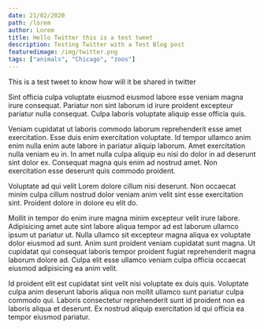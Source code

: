 ```yaml
---
date: 21/02/2020
path: /lorem
author: Lorem
title: Hello Twitter this is a test tweet
description: Testing Twitter with a Test Blog post
featuredimage: /img/twitter.png
tags: ["animals", "Chicago", "zoos"]
---
```


This is a test tweet to know how will it be shared in twitter

Sint officia culpa voluptate eiusmod eiusmod labore esse veniam magna irure consequat. Pariatur non sint laborum id irure proident excepteur pariatur nulla consequat. Culpa laboris voluptate aliquip esse officia quis.

Veniam cupidatat ut laboris commodo laborum reprehenderit esse amet exercitation. Esse duis enim exercitation voluptate. Id tempor ullamco anim enim nulla enim aute labore in pariatur aliquip laborum. Amet exercitation nulla veniam eu in. In amet nulla culpa aliquip eu nisi do dolor in ad deserunt sint dolor ex. Consequat magna quis enim ad nostrud amet. Non exercitation esse deserunt quis commodo proident.

Voluptate ad qui velit Lorem dolore cillum nisi deserunt. Non occaecat minim culpa cillum nostrud dolor veniam anim velit sint esse exercitation sint. Proident dolore in dolore eu elit do.

Mollit in tempor do enim irure magna minim excepteur velit irure labore. Adipisicing amet aute sint labore aliqua tempor ad est laborum ullamco ipsum ut pariatur ut. Nulla ullamco sit excepteur magna aliqua ex voluptate dolor eiusmod ad sunt. Anim sunt proident veniam cupidatat sunt magna. Ut cupidatat qui consequat laboris tempor proident fugiat reprehenderit magna laborum dolore ad. Culpa elit esse ullamco veniam culpa officia occaecat eiusmod adipisicing ea anim velit.

Id proident elit est cupidatat sint velit nisi voluptate ex duis quis. Voluptate culpa anim deserunt laboris aliqua non mollit ullamco sunt pariatur culpa commodo qui. Laboris consectetur reprehenderit sunt id proident non ea laboris aliqua et deserunt. Ex nostrud aliquip exercitation id qui officia ea tempor eiusmod pariatur.
